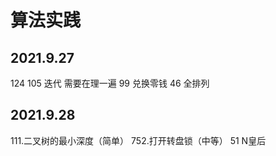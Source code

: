 # 算法实践

## 2021.9.27

124
105 迭代 需要在理一遍
99
兑换零钱
46 全排列

## 2021.9.28

111.二叉树的最小深度（简单）
752.打开转盘锁（中等）
51 N皇后
